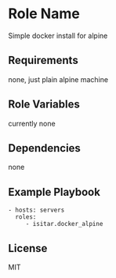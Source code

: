 Role Name
=========

Simple docker install for alpine

Requirements
------------

none, just plain alpine machine

Role Variables
--------------

currently none

Dependencies
------------

none

Example Playbook
----------------

    - hosts: servers
      roles:
         - isitar.docker_alpine

License
-------

MIT

